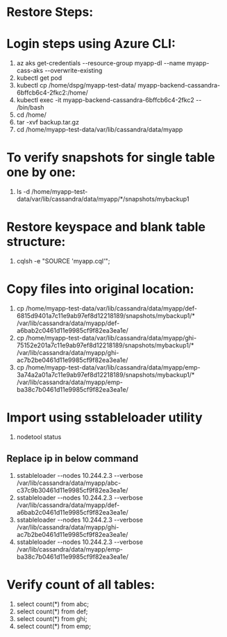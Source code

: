 # Restore Steps:

# Login steps using Azure CLI:

1. az aks get-credentials --resource-group myapp-dl --name myapp-cass-aks --overwrite-existing
2. kubectl get pod
3. kubectl cp /home/dspg/myapp-test-data/ myapp-backend-cassandra-6bffcb6c4-2fkc2:/home/
4. kubectl exec -it myapp-backend-cassandra-6bffcb6c4-2fkc2 -- /bin/bash
5. cd /home/
6. tar -xvf backup.tar.gz
7. cd /home/myapp-test-data/var/lib/cassandra/data/myapp

# To verify snapshots for single table one by one:

1. ls -d /home/myapp-test-data/var/lib/cassandra/data/myapp/*/snapshots/mybackup1

# Restore keyspace and blank table structure:

1. cqlsh -e "SOURCE 'myapp.cql'";

# Copy files into original location:

1. cp /home/myapp-test-data/var/lib/cassandra/data/myapp/def-6815d9401a7c11e9ab97ef8d12218189/snapshots/mybackup1/* /var/lib/cassandra/data/myapp/def-a6bab2c0461d11e9985cf9f82ea3ea1e/
2. cp /home/myapp-test-data/var/lib/cassandra/data/myapp/ghi-75152e201a7c11e9ab97ef8d12218189/snapshots/mybackup1/* /var/lib/cassandra/data/myapp/ghi-ac7b2be0461d11e9985cf9f82ea3ea1e/
3. cp /home/myapp-test-data/var/lib/cassandra/data/myapp/emp-3a74a2a01a7c11e9ab97ef8d12218189/snapshots/mybackup1/* /var/lib/cassandra/data/myapp/emp-ba38c7b0461d11e9985cf9f82ea3ea1e/


# Import using sstableloader utility

1. nodetool status

## Replace ip in below command

1. sstableloader --nodes 10.244.2.3 --verbose /var/lib/cassandra/data/myapp/abc-c37c9b30461d11e9985cf9f82ea3ea1e/
2. sstableloader --nodes 10.244.2.3 --verbose /var/lib/cassandra/data/myapp/def-a6bab2c0461d11e9985cf9f82ea3ea1e/
3. sstableloader --nodes 10.244.2.3 --verbose /var/lib/cassandra/data/myapp/ghi-ac7b2be0461d11e9985cf9f82ea3ea1e/
4. sstableloader --nodes 10.244.2.3 --verbose /var/lib/cassandra/data/myapp/emp-ba38c7b0461d11e9985cf9f82ea3ea1e/


# Verify count of all tables:

1. select count(*) from abc;
2. select count(*) from def;
3. select count(*) from ghi;
4. select count(*) from emp;


